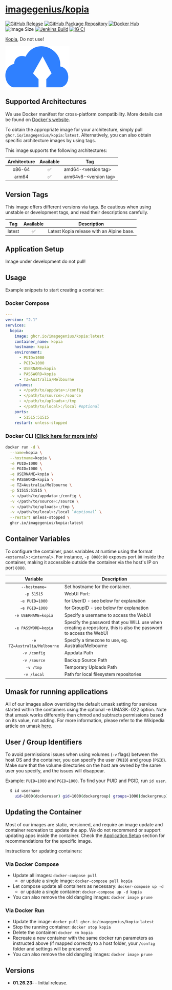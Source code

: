 <!-- DO NOT EDIT THIS FILE MANUALLY  -->

# [imagegenius/kopia](https://github.com/imagegenius/docker-kopia)

[![GitHub Release](https://img.shields.io/github/release/imagegenius/docker-kopia.svg?color=007EC6&labelColor=555555&logoColor=ffffff&style=for-the-badge&logo=github)](https://github.com/imagegenius/docker-kopia/releases)
[![GitHub Package Repository](https://shields.io/badge/GitHub%20Package-blue?logo=github&logoColor=ffffff&style=for-the-badge)](https://github.com/imagegenius/docker-kopia/packages)
[![Docker Hub](https://shields.io/badge/Docker%20Hub-blue?logo=docker&logoColor=ffffff&style=for-the-badge)](https://hub.docker.com/r/imagegenius/kopia)
![Image Size](https://img.shields.io/docker/image-size/imagegenius/kopia/latest.svg?color=007EC6&labelColor=555555&logoColor=ffffff&style=for-the-badge&logo=docker)
[![Jenkins Build](https://img.shields.io/jenkins/build?labelColor=555555&logoColor=ffffff&style=for-the-badge&jobUrl=https%3A%2F%2Fci.imagegenius.io%2Fjob%2FDocker-Pipeline-Builders%2Fjob%2Fdocker-kopia%2Fjob%2Fmain%2F&logo=jenkins)](https://ci.imagegenius.io/job/Docker-Pipeline-Builders/job/docker-kopia/job/main/)
[![IG CI](https://img.shields.io/badge/dynamic/yaml?color=007EC6&labelColor=555555&logoColor=ffffff&style=for-the-badge&label=CI&query=CI&url=https%3A%2F%2Fci-tests.imagegenius.io%2Fkopia%2Flatest-main%2Fci-status.yml)](https://ci-tests.imagegenius.io/imagegenius/kopia/latest-main/index.html)

[Kopia](https://kopia.io/), Do not use!

[![kopia](https://raw.githubusercontent.com/kopia/kopia/master/icons/kopia.svg)](https://kopia.io/)

## Supported Architectures

We use Docker manifest for cross-platform compatibility. More details can be found on [Docker's website](https://github.com/docker/distribution/blob/master/docs/spec/manifest-v2-2.md#manifest-list).

To obtain the appropriate image for your architecture, simply pull `ghcr.io/imagegenius/kopia:latest`. Alternatively, you can also obtain specific architecture images by using tags.

This image supports the following architectures:

| Architecture | Available | Tag |
| :----: | :----: | ---- |
| x86-64 | ✅ | amd64-\<version tag\> |
| arm64 | ✅ | arm64v8-\<version tag\> |

## Version Tags

This image offers different versions via tags. Be cautious when using unstable or development tags, and read their descriptions carefully.

| Tag | Available | Description |
| :----: | :----: |--- |
| latest | ✅ | Latest Kopia release with an Alpine base. |

## Application Setup

Image under development do not pull!

## Usage

Example snippets to start creating a container:

### Docker Compose

```yaml
---
version: "2.1"
services:
  kopia:
    image: ghcr.io/imagegenius/kopia:latest
    container_name: kopia
    hostname: kopia
    environment:
      - PUID=1000
      - PGID=1000
      - USERNAME=kopia
      - PASSWORD=kopia
      - TZ=Australia/Melbourne
    volumes:
      - </path/to/appdata>:/config
      - </path/to/source>:/source
      - </path/to/uploads>:/tmp
      - </path/to/local>:/local #optional
    ports:
      - 51515:51515
    restart: unless-stopped
```

### Docker CLI ([Click here for more info](https://docs.docker.com/engine/reference/commandline/cli/))

```bash
docker run -d \
  --name=kopia \
  --hostname=kopia \
  -e PUID=1000 \
  -e PGID=1000 \
  -e USERNAME=kopia \
  -e PASSWORD=kopia \
  -e TZ=Australia/Melbourne \
  -p 51515:51515 \
  -v </path/to/appdata>:/config \
  -v </path/to/source>:/source \
  -v </path/to/uploads>:/tmp \
  -v </path/to/local>:/local `#optional` \
  --restart unless-stopped \
  ghcr.io/imagegenius/kopia:latest
```

## Container Variables

To configure the container, pass variables at runtime using the format `<external>:<internal>`. For instance, `-p 8080:80` exposes port `80` inside the container, making it accessible outside the container via the host's IP on port `8080`.

| Variable | Description |
| :----: | --- |
| `--hostname=` | Set hostname for the container. |
| `-p 51515` | WebUI Port: |
| `-e PUID=1000` | for UserID - see below for explanation |
| `-e PGID=1000` | for GroupID - see below for explanation |
| `-e USERNAME=kopia` | Specify a username to access the WebUI |
| `-e PASSWORD=kopia` | Specify the password that you WILL use when creating a repository, this is also the password to access the WebUI |
| `-e TZ=Australia/Melbourne` | Specify a timezone to use, eg. Australia/Melbourne |
| `-v /config` | Appdata Path |
| `-v /source` | Backup Source Path |
| `-v /tmp` | Temporary Uploads Path |
| `-v /local` | Path for local filesystem repositories |

## Umask for running applications

All of our images allow overriding the default umask setting for services started within the containers using the optional -e UMASK=022 option. Note that umask works differently than chmod and subtracts permissions based on its value, not adding. For more information, please refer to the Wikipedia article on umask [here](https://en.wikipedia.org/wiki/Umask).

## User / Group Identifiers

To avoid permissions issues when using volumes (`-v` flags) between the host OS and the container, you can specify the user (`PUID`) and group (`PGID`). Make sure that the volume directories on the host are owned by the same user you specify, and the issues will disappear.

Example: `PUID=1000` and `PGID=1000`. To find your PUID and PGID, run `id user`.

```bash
  $ id username
    uid=1000(dockeruser) gid=1000(dockergroup) groups=1000(dockergroup)
```

## Updating the Container

Most of our images are static, versioned, and require an image update and container recreation to update the app. We do not recommend or support updating apps inside the container. Check the [Application Setup](#application-setup) section for recommendations for the specific image.

Instructions for updating containers:

### Via Docker Compose

* Update all images: `docker-compose pull`
  * or update a single image: `docker-compose pull kopia`
* Let compose update all containers as necessary: `docker-compose up -d`
  * or update a single container: `docker-compose up -d kopia`
* You can also remove the old dangling images: `docker image prune`

### Via Docker Run

* Update the image: `docker pull ghcr.io/imagegenius/kopia:latest`
* Stop the running container: `docker stop kopia`
* Delete the container: `docker rm kopia`
* Recreate a new container with the same docker run parameters as instructed above (if mapped correctly to a host folder, your `/config` folder and settings will be preserved)
* You can also remove the old dangling images: `docker image prune`

## Versions

* **01.26.23:** - Initial release.
